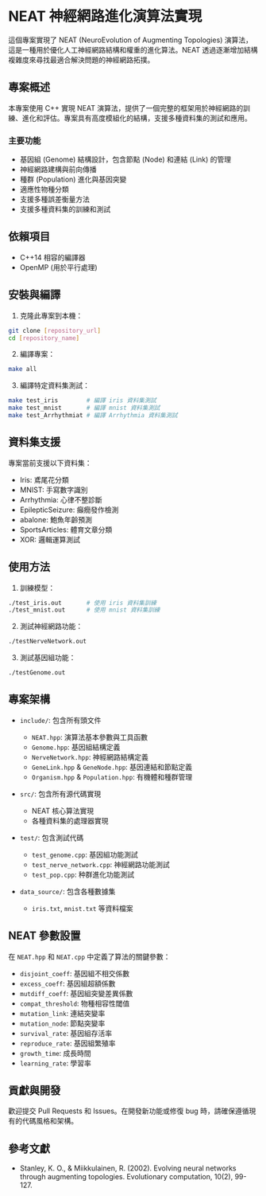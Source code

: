 # NEAT 神經網路進化演算法實現

這個專案實現了 NEAT (NeuroEvolution of Augmenting Topologies) 演算法，這是一種用於優化人工神經網路結構和權重的進化算法。NEAT 透過逐漸增加結構複雜度來尋找最適合解決問題的神經網路拓撲。

## 專案概述

本專案使用 C++ 實現 NEAT 演算法，提供了一個完整的框架用於神經網路的訓練、進化和評估。專案具有高度模組化的結構，支援多種資料集的測試和應用。

### 主要功能

- 基因組 (Genome) 結構設計，包含節點 (Node) 和連結 (Link) 的管理
- 神經網路建構與前向傳播
- 種群 (Population) 進化與基因突變
- 適應性物種分類
- 支援多種誤差衡量方法
- 支援多種資料集的訓練和測試

## 依賴項目

- C++14 相容的編譯器
- OpenMP (用於平行處理)

## 安裝與編譯

1. 克隆此專案到本機：
```bash
git clone [repository_url]
cd [repository_name]
```

2. 編譯專案：
```bash
make all
```

3. 編譯特定資料集測試：
```bash
make test_iris        # 編譯 iris 資料集測試
make test_mnist       # 編譯 mnist 資料集測試
make test_Arrhythmiat # 編譯 Arrhythmia 資料集測試
```

## 資料集支援

專案當前支援以下資料集：

- Iris: 鳶尾花分類
- MNIST: 手寫數字識別
- Arrhythmia: 心律不整診斷
- EpilepticSeizure: 癲癇發作檢測
- abalone: 鮑魚年齡預測
- SportsArticles: 體育文章分類
- XOR: 邏輯運算測試

## 使用方法

1. 訓練模型：
```bash
./test_iris.out       # 使用 iris 資料集訓練
./test_mnist.out      # 使用 mnist 資料集訓練
```

2. 測試神經網路功能：
```bash
./testNerveNetwork.out
```

3. 測試基因組功能：
```bash
./testGenome.out
```

## 專案架構

- `include/`: 包含所有頭文件
  - `NEAT.hpp`: 演算法基本參數與工具函數
  - `Genome.hpp`: 基因組結構定義
  - `NerveNetwork.hpp`: 神經網路結構定義
  - `GeneLink.hpp` & `GeneNode.hpp`: 基因連結和節點定義
  - `Organism.hpp` & `Population.hpp`: 有機體和種群管理

- `src/`: 包含所有源代碼實現
  - NEAT 核心算法實現
  - 各種資料集的處理器實現

- `test/`: 包含測試代碼
  - `test_genome.cpp`: 基因組功能測試
  - `test_nerve_network.cpp`: 神經網路功能測試
  - `test_pop.cpp`: 种群進化功能測試

- `data_source/`: 包含各種數據集
  - `iris.txt`, `mnist.txt` 等資料檔案

## NEAT 參數設置

在 `NEAT.hpp` 和 `NEAT.cpp` 中定義了算法的關鍵參數：

- `disjoint_coeff`: 基因組不相交係數
- `excess_coeff`: 基因組超額係數
- `mutdiff_coeff`: 基因組突變差異係數
- `compat_threshold`: 物種相容性閾值
- `mutation_link`: 連結突變率
- `mutation_node`: 節點突變率
- `survival_rate`: 基因組存活率
- `reproduce_rate`: 基因組繁殖率
- `growth_time`: 成長時間
- `learning_rate`: 學習率

## 貢獻與開發

歡迎提交 Pull Requests 和 Issues。在開發新功能或修復 bug 時，請確保遵循現有的代碼風格和架構。

## 參考文獻

- Stanley, K. O., & Miikkulainen, R. (2002). Evolving neural networks through augmenting topologies. Evolutionary computation, 10(2), 99-127.